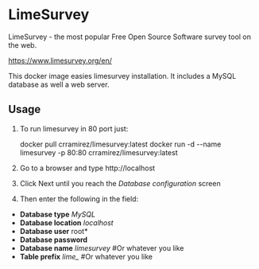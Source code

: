 LimeSurvey
==========

LimeSurvey - the most popular
Free Open Source Software survey tool on the web.

https://www.limesurvey.org/en/

This docker image easies limesurvey installation. It includes a MySQL database as well a web server.

## Usage

1. To run limesurvey in 80 port just:

    docker pull crramirez/limesurvey:latest
    docker run -d --name limesurvey -p 80:80 crramirez/limesurvey:latest

2. Go to a browser and type http://localhost
3. Click Next until you reach the *Database configuration* screen
4. Then enter the following in the field:
  - **Database type** *MySQL*
  - **Database location** *localhost*
  - **Database user** root*
  - **Database password**
  - **Database name** *limesurvey* #Or whatever you like
  - **Table prefix** *lime_* #Or whatever you like
